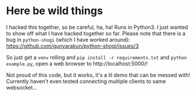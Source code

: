 # Here be wild things

I hacked this together, so be careful, ha, ha! Runs in Python3. I just wanted to
show off what I have hacked together so far. Please note that there is a bug in
`python-shogi` (which I have worked around):
https://github.com/gunyarakun/python-shogi/issues/3

So just get a `venv` rolling and `pip install -r requirements.txt` and `python
example.py`, open a web browser to http://localhost:5000/!

Not proud of this code, but it works, it's a lil demo that can be messed with!
Currently haven't even tested connecting multiple clients to same websocket...
